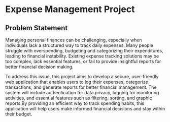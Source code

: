 # Expense Management Project

## Problem Statement
Managing personal finances can be challenging, especially when individuals lack a structured
way to track daily expenses. Many people struggle with overspending, budgeting and categorizing their
expenditures, leading to financial instability. Existing expense tracking solutions may be too complex,
lack essential features, or fail to provide insightful reports for better financial decision making.

To address this issue, this project aims to develop a secure, user-friendly web application that
enables users to log their expenses, categorize transactions, and generate reports for better financial
management. The system will include authentication for data privacy, logging for monitoring activities, 
and essential features such as filtering, sorting, and graphic reports.By providing an efficient way
to track spending habits, this application will help users make informed financial decisions and stay within
their budget.